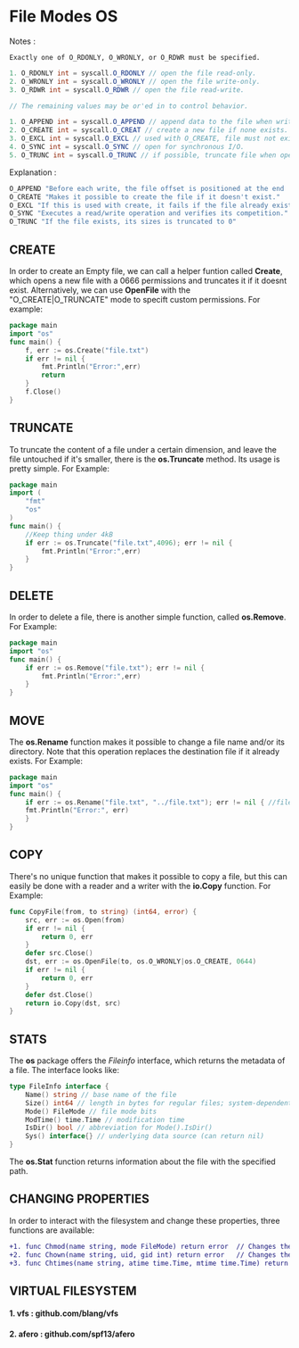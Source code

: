 # File Modes OS

Notes :
```
Exactly one of O_RDONLY, O_WRONLY, or O_RDWR must be specified.
```
```CS
1. O_RDONLY int = syscall.O_RDONLY // open the file read-only.
2. O_WRONLY int = syscall.O_WRONLY // open the file write-only.
3. O_RDWR int = syscall.O_RDWR // open the file read-write.

// The remaining values may be or'ed in to control behavior.

1. O_APPEND int = syscall.O_APPEND // append data to the file when writing.
2. O_CREATE int = syscall.O_CREAT // create a new file if none exists.
3. O_EXCL int = syscall.O_EXCL // used with O_CREATE, file must not exist.
4. O_SYNC int = syscall.O_SYNC // open for synchronous I/O.
5. O_TRUNC int = syscall.O_TRUNC // if possible, truncate file when opened.
```

Explanation :
```CS
O_APPEND "Before each write, the file offset is positioned at the end  of the file."
O_CREATE "Makes it possible to create the file if it doesn't exist."
O_EXCL "If this is used with create, it fails if the file already exists (exclusive creation)"
O_SYNC "Executes a read/write operation and verifies its competition."
O_TRUNC "If the file exists, its sizes is truncated to 0"
```


## CREATE

In order to create an Empty file, we can call a helper funtion called **Create**, which opens a new file with a 0666 permissions and truncates it if it doesnt exist. Alternatively, we can use **OpenFile** with the "O_CREATE|O_TRUNCATE" mode to specift custom permissions. 
For example:

```Go Language
package main
import "os"
func main() {
    f, err := os.Create("file.txt")
    if err != nil {
        fmt.Println("Error:",err)
        return
    }
    f.Close()
}
``` 


## TRUNCATE

To truncate the content of a file under a certain dimension, and leave the file untouched if it's smaller, there is the **os.Truncate** method. Its usage is pretty simple. 
For Example:

```Go Language
package main
import (
    "fmt"
    "os"
)
func main() {
    //Keep thing under 4kB
    if err := os.Truncate("file.txt",4096); err != nil {
        fmt.Println("Error:",err)
    }
}
```


## DELETE

In order to delete a file, there is another simple function, called **os.Remove**.
For Example:

```Go Language
package main
import "os"
func main() {
    if err := os.Remove("file.txt"); err != nil {
        fmt.Println("Error:",err)
    }
}
```

## MOVE

The **os.Rename** function makes it possible to change a file name and/or its directory. Note that this operation replaces the destination file if it already exists.
For Example:

```Go Language
package main
import "os"
func main() {
    if err := os.Rename("file.txt", "../file.txt"); err != nil { //file, dir/filename.ext
    fmt.Println("Error:", err)
    }
}
```


## COPY

There's no unique function that makes it possible to copy a file, but this can easily be done with a reader and a writer with the **io.Copy** function.
For Example:

```GO Language
func CopyFile(from, to string) (int64, error) {
    src, err := os.Open(from)
    if err != nil {
        return 0, err
    }
    defer src.Close()
    dst, err := os.OpenFile(to, os.O_WRONLY|os.O_CREATE, 0644)
    if err != nil {
        return 0, err
    }
    defer dst.Close()
    return io.Copy(dst, src)
}
```


## STATS

The **os** package offers the *Fileinfo* interface, which returns the metadata of a file.
The interface looks like:

```GO Language
type FileInfo interface {
    Name() string // base name of the file
    Size() int64 // length in bytes for regular files; system-dependent for others
    Mode() FileMode // file mode bits
    ModTime() time.Time // modification time
    IsDir() bool // abbreviation for Mode().IsDir()
    Sys() interface{} // underlying data source (can return nil)
}
```
The **os.Stat** function returns information about the file with the specified path.


## CHANGING PROPERTIES

In order to interact with the filesystem and change these properties, three functions are available:
```diff
+1. func Chmod(name string, mode FileMode) return error  // Changes the permissions of a file.
+2. func Chown(name string, uid, gid int) return error   // Changes the owner and group of a file
+3. func Chtimes(name string, atime time.Time, mtime time.Time) return error // Changes the access and modification time of a file
```


## VIRTUAL FILESYSTEM

#### 1. vfs : github.com/blang/vfs
#### 2. afero : github.com/spf13/afero
